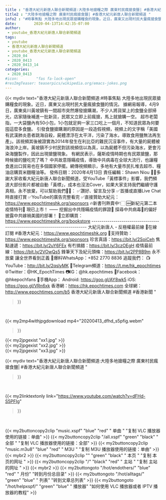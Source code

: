 ```yaml
---
title : "香港大紀元新唐人聯合新聞頻道:大陸多地搶糧之際 廣東村民瘋搶食鹽| #香港大紀元新唐人聯合新聞頻道 "
title2 : "大陸多地搶糧之際 廣東村民瘋搶食鹽| #香港大紀元新唐人聯合新聞頻道 "
info2 : "#時事焦點 大陸多地出現民眾搶購糧食的現象。近日，廣東又出現村民大量瘋搶食鹽的情況。 據網易報導，4月9日，廣東吳川黃坡鎮有一間超市突然爆發搶購潮，不少人將貨架上的食鹽全部掃光，店家隨後補進一批新貨，民眾又立即上前瘋搶，馬上就搶購一空。 超市老闆指，一大袋鹽內有50小包，1小包就足夠一家三口吃上一個月，不知道民眾為何要囤這麼多食鹽。  引發食鹽搶購潮的原因是一段造假視頻，視頻上的文字稱「美國有武漢肺炎患者跳海自殺，屍體漂浮在太平洋，污染了海水，導致食用鹽無法再生產」。該視頻其後被證實為2014年發生在利比亞的難民沉沒事件，有大量的屍體被海浪沖上岸。黃坡鎮不少村民對該視頻信以為真，以為屍體不但污染海水，更會污染海鹽製作，因此出現搶鹽現象。  有網民表示，薩斯疫情時期也有民眾搶鹽，那時候搶的鹽吃完了嗎？  中共故意隱瞞疫情，導致中共病毒在全球大流行，也讓糧食進出口貿易也在多個國家停擺。網傳視頻顯示，多地有大量市民扎堆去超市、糧油店購買米麵糧油等。  發佈日期：2020年4月13日 責任編輯：Shawn Niou  🙏🏻多謝大家收看大紀元新唐人聯合新聞頻道，受YouTube「黃標事件」影響，我們頻道大部份影片都被自動「黃標」，成本也沒法Cover，如果大家支持我們繼續守護真相，永不放棄，可以幫助我們💪🏻： ✅讚好、留言及分享 ✅首播或直播Live Chat時直接打賞 ✅YouTube的廣告完整看完 ✅直接贊助大紀元：https://www.epochtimeshk.org/sponsors  🔥新書刊熱賣中👇🏻 🆕新紀元第二本疫情特刊📔 現已上市！ —— 挖掘出中共隱瞞疫情的罪證🔎  探尋中共病毒🦠的偏好 披露中共嫁禍美國的部署！ 🛒立即購買：https://www.epochtimeshk.org/bookstore  --------------------------------------------------------------------------- 大紀元新唐人・反極權最前線 📰在線訂閱 #香港大紀元：https://www.epochtimeshk.org 💎支持贊助：https://www.epochtimeshk.org/sponsors  珍言真語：https://bit.ly/2SoiCeh 焦點速遞：https://bit.ly/2uY6FEx 有冇搞錯：https://bit.ly/3czOEgH 疫情最前線：https://bit.ly/2VOwQs5 鋒筆天下及紀元頭條：https://bit.ly/2PP8B9m  永不放棄 讓全世界看到正義 📩爆料WhatsApp：+852 2770 8836  追蹤我們： 📺YouTube：http://bit.ly/2qslyMK 📣Telegram頻道：https://t.me/hk_epochtimes 🌐Twitter：@HK_EpochTimes 📷IG：@hk.epochtimes 👥Facebook：@hkepochfans  📲手機App： Android: https://goo.gl/AY8wk5 iOS: https://goo.gl/VRn6xk  香港網：https://hk.epochtimes.com 全球網：http://www.epochtimes.com/b5  香港大紀元新唐人聯合新聞頻道 #香港新聞 "
date:        2020-04-13T14:42:35-07:00
author:
 - youtube_香港大紀元新唐人聯合新聞頻道
tags:
 - youtube
 - 香港大紀元新唐人聯合新聞頻道
 - youtube_香港大紀元新唐人聯合新聞頻道
 - 2020_04
 - 2020_0413
 - 2020_0413_14
categories:
 - 2020_0413
#icon:        "fas fa-lock-open"
#resImgTeaser: teaserpics/wikipedia.org/emacs-jokes.png
---
```


{{< mydiv text="香港大紀元新唐人聯合新聞頻道:#時事焦點 大陸多地出現民眾搶購糧食的現象。近日，廣東又出現村民大量瘋搶食鹽的情況。 據網易報導，4月9日，廣東吳川黃坡鎮有一間超市突然爆發搶購潮，不少人將貨架上的食鹽全部掃光，店家隨後補進一批新貨，民眾又立即上前瘋搶，馬上就搶購一空。 超市老闆指，一大袋鹽內有50小包，1小包就足夠一家三口吃上一個月，不知道民眾為何要囤這麼多食鹽。  引發食鹽搶購潮的原因是一段造假視頻，視頻上的文字稱「美國有武漢肺炎患者跳海自殺，屍體漂浮在太平洋，污染了海水，導致食用鹽無法再生產」。該視頻其後被證實為2014年發生在利比亞的難民沉沒事件，有大量的屍體被海浪沖上岸。黃坡鎮不少村民對該視頻信以為真，以為屍體不但污染海水，更會污染海鹽製作，因此出現搶鹽現象。  有網民表示，薩斯疫情時期也有民眾搶鹽，那時候搶的鹽吃完了嗎？  中共故意隱瞞疫情，導致中共病毒在全球大流行，也讓糧食進出口貿易也在多個國家停擺。網傳視頻顯示，多地有大量市民扎堆去超市、糧油店購買米麵糧油等。  發佈日期：2020年4月13日 責任編輯：Shawn Niou  🙏🏻多謝大家收看大紀元新唐人聯合新聞頻道，受YouTube「黃標事件」影響，我們頻道大部份影片都被自動「黃標」，成本也沒法Cover，如果大家支持我們繼續守護真相，永不放棄，可以幫助我們💪🏻： ✅讚好、留言及分享 ✅首播或直播Live Chat時直接打賞 ✅YouTube的廣告完整看完 ✅直接贊助大紀元：https://www.epochtimeshk.org/sponsors  🔥新書刊熱賣中👇🏻 🆕新紀元第二本疫情特刊📔 現已上市！ —— 挖掘出中共隱瞞疫情的罪證🔎  探尋中共病毒🦠的偏好 披露中共嫁禍美國的部署！ 🛒立即購買：https://www.epochtimeshk.org/bookstore  --------------------------------------------------------------------------- 大紀元新唐人・反極權最前線 📰在線訂閱 #香港大紀元：https://www.epochtimeshk.org 💎支持贊助：https://www.epochtimeshk.org/sponsors  珍言真語：https://bit.ly/2SoiCeh 焦點速遞：https://bit.ly/2uY6FEx 有冇搞錯：https://bit.ly/3czOEgH 疫情最前線：https://bit.ly/2VOwQs5 鋒筆天下及紀元頭條：https://bit.ly/2PP8B9m  永不放棄 讓全世界看到正義 📩爆料WhatsApp：+852 2770 8836  追蹤我們： 📺YouTube：http://bit.ly/2qslyMK 📣Telegram頻道：https://t.me/hk_epochtimes 🌐Twitter：@HK_EpochTimes 📷IG：@hk.epochtimes 👥Facebook：@hkepochfans  📲手機App： Android: https://goo.gl/AY8wk5 iOS: https://goo.gl/VRn6xk  香港網：https://hk.epochtimes.com 全球網：http://www.epochtimes.com/b5  香港大紀元新唐人聯合新聞頻道 #香港新聞 "
>}}
<br>


{{< my2mp4withjpgdownload mp4="20200413_dfhd_s5pfig.webm"
>}}

{{< my2jpgexist "xx1.jpg" >}}<br>
{{< my2jpgexist "xx2.jpg" >}}<br>
{{< my2jpgexist "xx3.jpg" >}}<br>



{{< mydiv text="香港大紀元新唐人聯合新聞頻道:大陸多地搶糧之際 廣東村民瘋搶食鹽| #香港大紀元新唐人聯合新聞頻道 "
>}}
<br>

{{< my2linktextonly link="https://www.youtube.com/watch?v=dFHd-S5PFIg"
>}}


<br>

{{< my2buttoncopy2clip "music.xspf"        "blue"   "red"    " 单曲 "  "复制 VLC 播放器使用的链接：单曲" >}} {{< my2buttoncopy2clip "/all.xspf"         "green"  "black"  " 全部 "  "复制 VLC 播放器使用的链接：全部" >}} {{< my2buttoncopy2clip "music.m3u8"        "blue"   "red"    " M3U  "    "复制 M3U 播放器使用的链接：单曲" >}} {{< mybr2 >}} {{< my2buttoncopy2clip ""                  "green"  "black"  " 本页 "    "复制 本页的网址 " >}} {{< my2buttoncopy2clip "/"                 "black"  "red"    " 主站 "    "复制 主站的网址 " >}} {{< mybr2 >}} {{< my2buttongoto      "/hot/endothers/"   "blue"   "red"    " 月份"   "转到月份总目录" >}} {{< my2buttongoto      "/hot/alltags/"     "green"  "blue"   " 列表"   "转到文章总列表" >}} {{< my2buttongoto      "/hot/helpxspf/"    "green"  "blue"   " 播放器" "如何使用 VLC 播放器或者 IPTV 播放器的教程" >}} 
